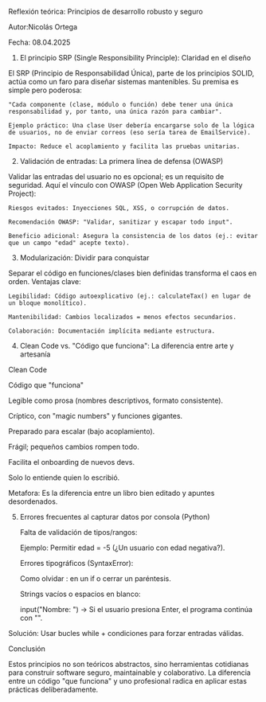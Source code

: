 Reflexión teórica: Principios de desarrollo robusto y seguro 

Autor:Nicolás Ortega 

Fecha: 08.04.2025 

 

1. El principio SRP (Single Responsibility Principle): Claridad en el diseño 

El SRP (Principio de Responsabilidad Única), parte de los principios SOLID, actúa como un faro para diseñar sistemas mantenibles. Su premisa es simple pero poderosa: 

    "Cada componente (clase, módulo o función) debe tener una única responsabilidad y, por tanto, una única razón para cambiar". 

    Ejemplo práctico: Una clase User debería encargarse solo de la lógica de usuarios, no de enviar correos (eso sería tarea de EmailService). 

    Impacto: Reduce el acoplamiento y facilita las pruebas unitarias. 

 

2. Validación de entradas: La primera línea de defensa (OWASP) 

Validar las entradas del usuario no es opcional; es un requisito de seguridad. Aquí el vínculo con OWASP (Open Web Application Security Project): 

    Riesgos evitados: Inyecciones SQL, XSS, o corrupción de datos. 

    Recomendación OWASP: "Validar, sanitizar y escapar todo input". 

    Beneficio adicional: Asegura la consistencia de los datos (ej.: evitar que un campo "edad" acepte texto). 

 

3. Modularización: Dividir para conquistar 

Separar el código en funciones/clases bien definidas transforma el caos en orden. Ventajas clave: 

    Legibilidad: Código autoexplicativo (ej.: calculateTax() en lugar de un bloque monolítico). 

    Mantenibilidad: Cambios localizados = menos efectos secundarios. 

    Colaboración: Documentación implícita mediante estructura. 

 

4. Clean Code vs. "Código que funciona": La diferencia entre arte y artesanía 

Clean Code 
	

Código que "funciona" 

Legible como prosa (nombres descriptivos, formato consistente). 
	

Críptico, con "magic numbers" y funciones gigantes. 

Preparado para escalar (bajo acoplamiento). 
	

Frágil; pequeños cambios rompen todo. 

Facilita el onboarding de nuevos devs. 
	

Solo lo entiende quien lo escribió. 

Metafora: Es la diferencia entre un libro bien editado y apuntes desordenados. 

 

5. Errores frecuentes al capturar datos por consola (Python) 

    Falta de validación de tipos/rangos: 

    Ejemplo: Permitir edad = -5 (¿Un usuario con edad negativa?). 

    Errores tipográficos (SyntaxError): 

    Como olvidar : en un if o cerrar un paréntesis. 

    Strings vacíos o espacios en blanco: 

    input("Nombre: ") → Si el usuario presiona Enter, el programa continúa con "". 

Solución: Usar bucles while + condiciones para forzar entradas válidas. 

 

Conclusión 

Estos principios no son teóricos abstractos, sino herramientas cotidianas para construir software seguro, maintainable y colaborativo. La diferencia entre un código "que funciona" y uno profesional radica en aplicar estas prácticas deliberadamente. 
